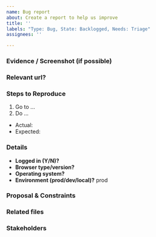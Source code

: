 ```yaml
---
name: Bug report
about: Create a report to help us improve
title: ''
labels: "Type: Bug, State: Backlogged, Needs: Triage"
assignees: ''

---
```

<!-- What problem are we solving? What does the experience look like today? What are the symptoms? -->

### Evidence / Screenshot (if possible)

### Relevant url?
<!-- `https://openlibrary.org/...` -->

### Steps to Reproduce
<!-- What steps caused you to find the bug? -->
1. Go to ...
2. Do ...

<!-- What actually happened after these steps? What did you expect to happen? -->
* Actual: 
* Expected: 

### Details

- **Logged in (Y/N)?** 
- **Browser type/version?** 
- **Operating system?** 
- **Environment (prod/dev/local)?** prod
<!-- If not sure, put prod -->

### Proposal & Constraints
<!-- What is the proposed solution / implementation? Is there a precedent of this approach succeeding elsewhere? -->

### Related files
<!-- Files related to this issue; this is super useful for new contributors who might want to help! If you're not sure, leave this blank; a maintainer will add them. -->

### Stakeholders
<!-- @ tag stakeholders of this bug -->

